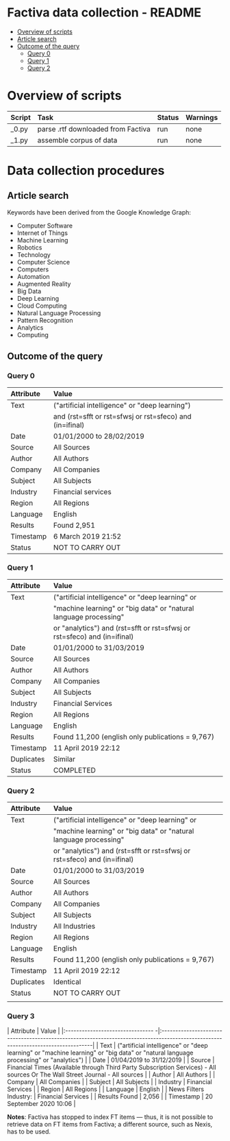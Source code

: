 # Factiva data collection - README

<!-- vim-toc-markdown -->

* [Overview of scripts](#overview-of-scripts)
* [Article search](#article-search)
* [Outcome of the query](#outcome-of-the-query)
  * [Query 0](#query-0)
  * [Query 1](#query-1)
  * [Query 2](#query-2)

<!-- vim-toc-markdown -->

# Overview of scripts

| Script   | Task                               | Status | Warnings |
|:---------|:-----------------------------------|:-------|:---------|
| _0.py    | parse .rtf downloaded from Factiva | run    | none     |
| _1.py    | assemble corpus of data            | run    | none     |

# Data collection procedures

## Article search

Keywords have been derived from the Google Knowledge Graph:

+ Computer Software
+ Internet of Things
+ Machine Learning
+ Robotics
+ Technology
+ Computer Science
+ Computers
+ Automation
+ Augmented Reality
+ Big Data
+ Deep Learning
+ Cloud Computing
+ Natural Language Processing
+ Pattern Recognition
+ Analytics
+ Computing

## Outcome of the query

### Query 0

| Attribute | Value                                                    |
|:----------|:---------------------------------------------------------|
| Text      | ("artificial intelligence" or "deep learning")           |
|           | and (rst=sfft or rst=sfwsj or rst=sfeco) and (in=ifinal) |
| Date      | 01/01/2000 to 28/02/2019                                 |
| Source    | All Sources                                              |
| Author    | All Authors                                              |
| Company   | All Companies                                            |
| Subject   | All Subjects                                             |
| Industry  | Financial services                                       |
| Region    | All Regions                                              |
| Language  | English                                                  |
| Results   | Found 2,951                                              |
| Timestamp | 6 March 2019 21:52                                       |
| Status    | NOT TO CARRY OUT                                         |

### Query 1

| Attribute  | Value                                                                    |
|:-----------|:-------------------------------------------------------------------------|
| Text       | ("artificial intelligence" or "deep learning" or                         |
|            | "machine learning" or "big data" or "natural language processing"        |
|            | or "analytics") and (rst=sfft or rst=sfwsj or rst=sfeco) and (in=ifinal) |
| Date       | 01/01/2000 to 31/03/2019                                                 |
| Source     | All Sources                                                              |
| Author     | All Authors                                                              |
| Company    | All Companies                                                            |
| Subject    | All Subjects                                                             |
| Industry   | Financial Services                                                       |
| Region     | All Regions                                                              |
| Language   | English                                                                  |
| Results    | Found 11,200 (english only publications  = 9,767)                        |
| Timestamp  | 11 April 2019 22:12                                                      |
| Duplicates | Similar                                                                  |
| Status     | COMPLETED                                                                |

### Query 2

| Attribute  | Value                                                                    |
|:-----------|:-------------------------------------------------------------------------|
| Text       | ("artificial intelligence" or "deep learning" or                         |
|            | "machine learning" or "big data" or "natural language processing"        |
|            | or "analytics") and (rst=sfft or rst=sfwsj or rst=sfeco) and (in=ifinal) |
| Date       | 01/01/2000 to 31/03/2019                                                 |
| Source     | All Sources                                                              |
| Author     | All Authors                                                              |
| Company    | All Companies                                                            |
| Subject    | All Subjects                                                             |
| Industry   | All Industries                                                           |
| Region     | All Regions                                                              |
| Language   | English                                                                  |
| Results    | Found 11,200 (english only publications  = 9,767)                        |
| Timestamp  | 11 April 2019 22:12                                                      |
| Duplicates | Identical                                                                |
| Status     | NOT TO CARRY OUT                                                         |
|            |                                                                          |

### Query 3

| Attribute                         | Value                                                                                                                              |
|:-------------------------------- -|:-----------------------------------------------------------------------------------------------------------------------------------|
| Text                              | ("artificial intelligence" or "deep learning" or "machine learning" or "big data" or "natural language processing" or "analytics") |
| Date                              | 01/04/2019 to 31/12/2019                                                                                                           |
| Source                            | Financial Times (Available through Third Party Subscription Services) - All sources Or The Wall Street Journal - All sources       |
| Author                            | All Authors                                                                                                                        |
| Company                           | All Companies                                                                                                                      |
| Subject                           | All Subjects                                                                                                                       |
| Industry                          | Financial Services                                                                                                                 |
| Region                            | All Regions                                                                                                                        |
| Language                          | English                                                                                                                            |
| News Filters	Industry:           | Financial Services                                                                                                                 |
| Results Found                     | 2,056                                                                                                                              |
| Timestamp                       	| 20 September 2020 10:06                                                                                                            |

__Notes__: Factiva has stopped to index FT items ― thus, it is not possible
to retrieve data on FT items from Factiva; a different source, such as Nexis,
has to be used.
